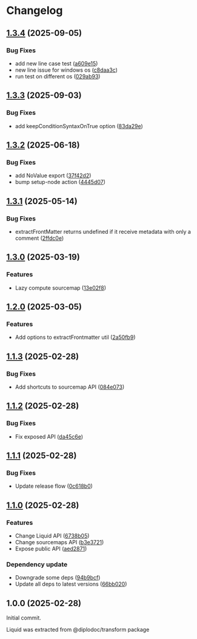 # Changelog

## [1.3.4](https://github.com/diplodoc-platform/liquid/compare/v1.3.3...v1.3.4) (2025-09-05)


### Bug Fixes

* add new line case test ([a609e15](https://github.com/diplodoc-platform/liquid/commit/a609e15405016ef4a1b626641964c7fe3565c7af))
* new line issue for windows os ([c8daa3c](https://github.com/diplodoc-platform/liquid/commit/c8daa3cbe5580d2e273f0cb7b9650be99709f9cc))
* run test on different os ([029ab93](https://github.com/diplodoc-platform/liquid/commit/029ab93e8a760c97315320486923f02070d00085))

## [1.3.3](https://github.com/diplodoc-platform/liquid/compare/v1.3.2...v1.3.3) (2025-09-03)


### Bug Fixes

* add keepConditionSyntaxOnTrue option ([83da29e](https://github.com/diplodoc-platform/liquid/commit/83da29ed5022d360ec2d2e4e39b319c05a5af005))

## [1.3.2](https://github.com/diplodoc-platform/liquid/compare/v1.3.1...v1.3.2) (2025-06-18)


### Bug Fixes

* add NoValue export ([37f42d2](https://github.com/diplodoc-platform/liquid/commit/37f42d28b601d8d22aa4444923b89505054f747d))
* bump setup-node action ([4445d07](https://github.com/diplodoc-platform/liquid/commit/4445d07f28676a1dbfb257902bad3f9c2a9266ba))

## [1.3.1](https://github.com/diplodoc-platform/liquid/compare/v1.3.0...v1.3.1) (2025-05-14)


### Bug Fixes

* extractFrontMatter returns undefined if it receive metadata with only a comment ([2ffdc0e](https://github.com/diplodoc-platform/liquid/commit/2ffdc0eeac554f33473e40759982f47cc8789b7b))

## [1.3.0](https://github.com/diplodoc-platform/liquid/compare/v1.2.0...v1.3.0) (2025-03-19)


### Features

* Lazy compute sourcemap ([13e02f8](https://github.com/diplodoc-platform/liquid/commit/13e02f869bbcf62ba85ad561ddf5d0c5ef896803))

## [1.2.0](https://github.com/diplodoc-platform/liquid/compare/v1.1.3...v1.2.0) (2025-03-05)


### Features

* Add options to extractFrontmatter util ([2a50fb9](https://github.com/diplodoc-platform/liquid/commit/2a50fb9fc92802ff9470004e18f087bce15b2443))

## [1.1.3](https://github.com/diplodoc-platform/liquid/compare/v1.1.2...v1.1.3) (2025-02-28)


### Bug Fixes

* Add shortcuts to sourcemap API ([084e073](https://github.com/diplodoc-platform/liquid/commit/084e07396a649d0cbb02ca1e514c75128d5cb243))

## [1.1.2](https://github.com/diplodoc-platform/liquid/compare/v1.1.1...v1.1.2) (2025-02-28)


### Bug Fixes

* Fix exposed API ([da45c6e](https://github.com/diplodoc-platform/liquid/commit/da45c6e39a47a5dbef8aa1079780b9b2b4d3d2f6))

## [1.1.1](https://github.com/diplodoc-platform/liquid/compare/v1.1.0...v1.1.1) (2025-02-28)


### Bug Fixes

* Update release flow ([0c618b0](https://github.com/diplodoc-platform/liquid/commit/0c618b0dbdfd5b43e661d20d7621ad0a1ab3e151))

## [1.1.0](https://github.com/diplodoc-platform/liquid/compare/v1.0.0...v1.1.0) (2025-02-28)


### Features

* Change Liquid API ([6738b05](https://github.com/diplodoc-platform/liquid/commit/6738b05a528655ee5c173a6628623e187ce38ad9))
* Change sourcemaps API ([b3e3721](https://github.com/diplodoc-platform/liquid/commit/b3e3721c092b7ac5e0034f6b15013b7cab683b3d))
* Expose public API ([aed2871](https://github.com/diplodoc-platform/liquid/commit/aed28710d9cb3fd92e0e2f931d26747662fb67ef))


### Dependency update

* Downgrade some deps ([94b9bcf](https://github.com/diplodoc-platform/liquid/commit/94b9bcf7b3aed38d3f7cef63bef3d881ed3ccdb0))
* Update all deps to latest versions ([66bb020](https://github.com/diplodoc-platform/liquid/commit/66bb020cc92c53f5ac869d22d9900a4354294f50))

## 1.0.0 (2025-02-28)

Initial commit.

Liquid was extracted from @diplodoc/transform package
